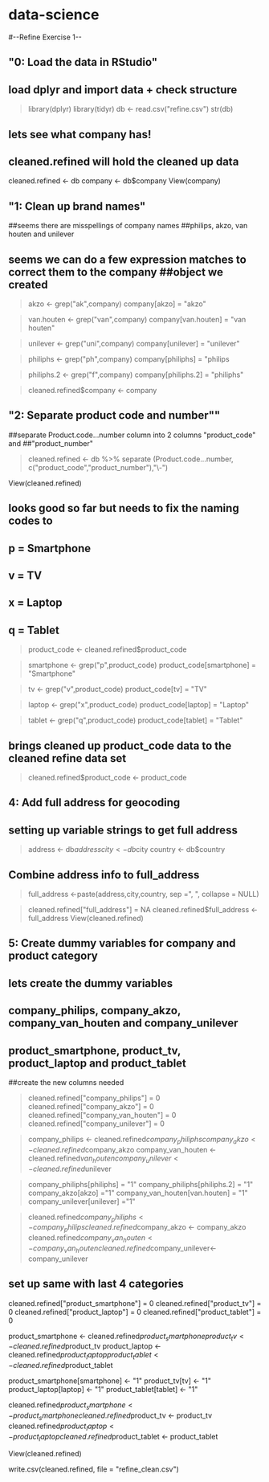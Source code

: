 # data-science
#--Refine Exercise 1--
## "0: Load the data in RStudio"
## load dplyr and import data + check structure 

> library(dplyr)
> library(tidyr)
> db <- read.csv("refine.csv")
> str(db)

## lets see what company has! 
## cleaned.refined will hold the cleaned up data

cleaned.refined <- db
company <- db$company
View(company)

## "1: Clean up brand names"
##seems there are misspellings of company names 
##philips, akzo, van houten and unilever
## seems we can do a few expression matches to correct them to the company ##object we created  

> akzo <- grep("ak",company)
> company[akzo] = "akzo"

> van.houten <- grep("van",company)
> company[van.houten] = "van houten"

> unilever <- grep("uni",company)
> company[unilever] = "unilever"
 
> philiphs <- grep("ph",company)
> company[philiphs] = "philips 

> philiphs.2 <- grep("f",company)
company[philiphs.2] = "philiphs"
 
> cleaned.refined$company <- company

## "2: Separate product code and number""
##separate Product.code...number column into 2 columns "product_code" and ##"product_number"
 
> cleaned.refined <- db %>% separate (Product.code...number, c("product_code","product_number"),"\\-")

View(cleaned.refined)
## looks good so far but needs to fix the naming codes to
## p = Smartphone
## v = TV
## x = Laptop
## q = Tablet

> product_code <- cleaned.refined$product_code

> smartphone <- grep("p",product_code)
> product_code[smartphone] = "Smartphone"

> tv <- grep("v",product_code)
> product_code[tv] = "TV"

> laptop <- grep("x",product_code)
> product_code[laptop] = "Laptop"

> tablet <- grep("q",product_code)
> product_code[tablet] = "Tablet"

## brings cleaned up product_code data to the cleaned refine data set

> cleaned.refined$product_code <- product_code

## 4: Add full address for geocoding
## setting up variable strings to get full address
 
> address <- db$address
> city <- db$city
> country <- db$country
 
## Combine address info to full_address
 
> full_address <-paste(address,city,country, sep =", ", collapse = NULL)
 
> cleaned.refined["full_address"] = NA
> cleaned.refined$full_address <- full_address
> View(cleaned.refined)

## 5: Create dummy variables for company and product category
## lets create the dummy variables
## company_philips, company_akzo, company_van_houten and company_unilever
## product_smartphone, product_tv, product_laptop and product_tablet


##create the new columns needed

> cleaned.refined["company_philips"] = 0
> cleaned.refined["company_akzo"] = 0
> cleaned.refined["company_van_houten"] = 0
> cleaned.refined["company_unilever"] = 0

> company_philips <- cleaned.refined$company_philiphs
> company_akzo <- cleaned.refined$company_akzo
> company_van_houten <- cleaned.refined$van_houten
> company_unilever <- cleaned.refined$unilever

> company_philiphs[philiphs] = "1"
> company_philiphs[philiphs.2] = "1"
> company_akzo[akzo] ="1"
> company_van_houten[van.houten] = "1"
> company_unilever[unilever] ="1"

> cleaned.refined$company_philiphs <- company_philips
> cleaned.refined$company_akzo <- company_akzo
> cleaned.refined$company_van_houten <- company_van_houten
> cleaned.refined$company_unilever<- company_unilever

## set up same with last 4 categories

cleaned.refined["product_smartphone"] = 0
cleaned.refined["product_tv"] = 0
cleaned.refined["product_laptop"] = 0
cleaned.refined["product_tablet"] = 0

product_smartphone <- cleaned.refined$product_smartphone
product_tv <- cleaned.refined$product_tv
product_laptop <- cleaned.refined$product_laptop
product_tablet <- cleaned.refined$product_tablet

product_smartphone[smartphone] <- "1" 
product_tv[tv] <- "1"
product_laptop[laptop] <- "1"
product_tablet[tablet] <- "1"

cleaned.refined$product_smartphone <- product_smartphone
cleaned.refined$product_tv <- product_tv
cleaned.refined$product_laptop <- product_laptop
cleaned.refined$product_tablet <- product_tablet

View(cleaned.refined)

write.csv(cleaned.refined, file = "refine_clean.csv")